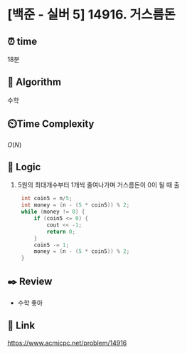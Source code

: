 # [백준 - 실버 5] 14916. 거스름돈
 
## ⏰  **time**
18분

## :pushpin: **Algorithm**
수학

## ⏲️**Time Complexity**
$O(N)$

## :round_pushpin: **Logic**
1. 5원의 최대개수부터 1개씩 줄여나가며 거스름돈이 0이 될 때 출
   ```cpp
	int coin5 = n/5;
	int money = (n - (5 * coin5)) % 2;
	while (money != 0) {
		if (coin5 <= 0) {
			cout << -1;
			return 0;
		}
		coin5 -= 1;
		money = (n - (5 * coin5)) % 2;
	}
   ```

## :black_nib: **Review**
- 수학 좋아

## 📡 Link
https://www.acmicpc.net/problem/14916

